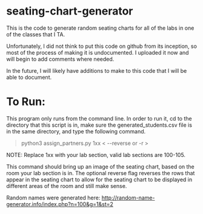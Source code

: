 # seating-chart-generator
This is the code to generate random seating charts for all of the labs in one of the classes that I TA.

Unfortunately, I did not think to put this code on github from its inception, so most of the process
of making it is undocumented. I uploaded it now and will begin to add comments where needed.

In the future, I will likely have additions to make to this code that I will be able to document.

# To Run:
This program only runs from the command line. In order to run it, cd to the directory
that this script is in, make sure the generated_students.csv file is in the same directory,
and type the following command.

> python3 assign_partners.py 1xx < --reverse or -r >

NOTE: Replace 1xx with your lab section, valid lab sections are 100-105. 

This command should bring up an image of the seating chart, based on the room your lab section
is in. The optional reverse flag reverses the rows that appear in the seating chart to allow for the 
seating chart to be displayed in different areas of the room and still make sense.

Random names were generated here: http://random-name-generator.info/index.php?n=100&g=1&st=2
